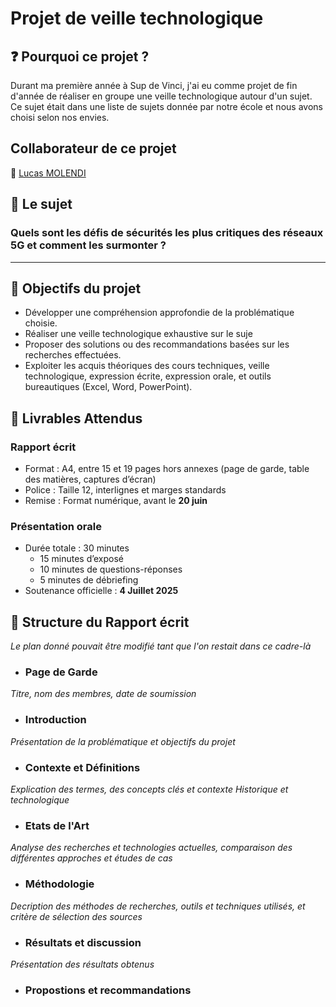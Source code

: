 # Projet de veille technologique 

## :question: Pourquoi ce projet ?  

Durant ma première année à Sup de Vinci, j'ai eu comme projet de fin d'année de réaliser en groupe une veille technologique autour d'un sujet. Ce sujet était dans une liste de sujets donnée par notre école et nous avons choisi selon nos envies.  

## Collaborateur de ce projet  

:man: [Lucas MOLENDI](https://github.com/LucasMolendi)  

## :brain: Le sujet 

### **Quels sont les défis de sécurités les plus critiques des réseaux 5G et comment les surmonter ?**  

---

## :dart: Objectifs du projet  
- Développer une compréhension approfondie de la problématique choisie.
- Réaliser une veille technologique exhaustive sur le suje
- Proposer des solutions ou des recommandations basées sur les recherches effectuées.
- Exploiter les acquis théoriques des cours techniques, veille technologique, expression écrite, expression orale, et outils bureautiques (Excel, Word, PowerPoint).

## :blue_book: Livrables Attendus  

### **Rapport écrit**  

- Format : A4, entre 15 et 19 pages hors annexes (page de garde, table des matières, captures d’écran)
- Police : Taille 12, interlignes et marges standards
- Remise : Format numérique, avant le **20 juin**

### **Présentation orale**
- Durée totale : 30 minutes  
  - 15 minutes d’exposé  
  - 10 minutes de questions-réponses  
  - 5 minutes de débriefing
- Soutenance officielle : **4 Juillet 2025**

## :bookmark_tabs: Structure du Rapport écrit  
*Le plan donné pouvait être modifié tant que l'on restait dans ce cadre-là*  
- ### Page de Garde  
*Titre, nom des membres, date de soumission*  
- ### Introduction  
*Présentation de la problématique et objectifs du projet*  
- ### Contexte et Définitions
*Explication des termes, des concepts clés et contexte Historique et technologique*  
- ### Etats de l'Art
*Analyse des recherches et technologies actuelles, comparaison des différentes approches et études de cas*  
- ### Méthodologie
*Decription des méthodes de recherches, outils et techniques utilisés, et critère de sélection des sources*  
- ### Résultats et discussion
*Présentation des résultats obtenus*  
- ### Propostions et recommandations  


